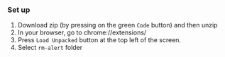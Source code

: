 ### Set up
1. Download zip (by pressing on the green `Code` button) and then unzip
2. In your browser, go to chrome://extensions/
3. Press `Load Unpacked` button at the top left of the screen.
4. Select `rm-alert` folder

